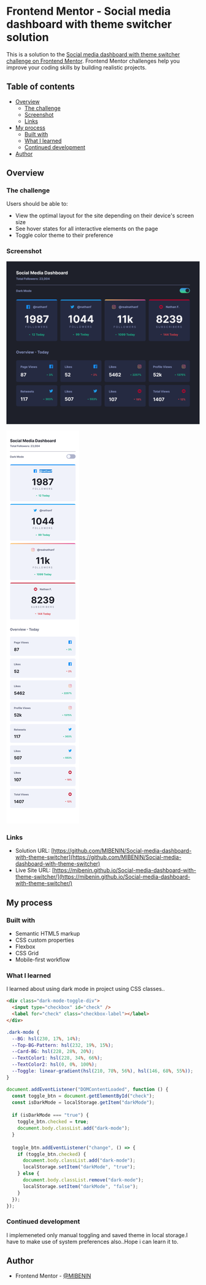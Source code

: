 # Frontend Mentor - Social media dashboard with theme switcher solution

This is a solution to the [Social media dashboard with theme switcher challenge on Frontend Mentor](https://www.frontendmentor.io/challenges/social-media-dashboard-with-theme-switcher-6oY8ozp_H). Frontend Mentor challenges help you improve your coding skills by building realistic projects.

## Table of contents

- [Overview](#overview)
  - [The challenge](#the-challenge)
  - [Screenshot](#screenshot)
  - [Links](#links)
- [My process](#my-process)
  - [Built with](#built-with)
  - [What I learned](#what-i-learned)
  - [Continued development](Continued-development)
- [Author](#author)

## Overview

### The challenge

Users should be able to:

- View the optimal layout for the site depending on their device's screen size
- See hover states for all interactive elements on the page
- Toggle color theme to their preference

### Screenshot

![Desktop_version](desktop_version.png)

![Mobile-version](mobile_version.png)

### Links

- Solution URL: [https://github.com/MIBENIN/Social-media-dashboard-with-theme-switcher](https://github.com/MIBENIN/Social-media-dashboard-with-theme-switcher)
- Live Site URL: [https://mibenin.github.io/Social-media-dashboard-with-theme-switcher/](https://mibenin.github.io/Social-media-dashboard-with-theme-switcher/)

## My process

### Built with

- Semantic HTML5 markup
- CSS custom properties
- Flexbox
- CSS Grid
- Mobile-first workflow

### What I learned

I learned about using dark mode in project using CSS classes..

```html
<div class="dark-mode-toggle-div">
  <input type="checkbox" id="check" />
  <label for="check" class="checkbox-label"></label>
</div>
```

```css
.dark-mode {
  --BG: hsl(230, 17%, 14%);
  --Top-BG-Pattern: hsl(232, 19%, 15%);
  --Card-BG: hsl(228, 28%, 20%);
  --TextColor1: hsl(228, 34%, 66%);
  --TextColor2: hsl(0, 0%, 100%);
  --Toggle: linear-gradient(hsl(210, 78%, 56%), hsl(146, 68%, 55%));
}
```

```js
document.addEventListener("DOMContentLoaded", function () {
  const toggle_btn = document.getElementById("check");
  const isDarkMode = localStorage.getItem("darkMode");

  if (isDarkMode === "true") {
    toggle_btn.checked = true;
    document.body.classList.add("dark-mode");
  }

  toggle_btn.addEventListener("change", () => {
    if (toggle_btn.checked) {
      document.body.classList.add("dark-mode");
      localStorage.setItem("darkMode", "true");
    } else {
      document.body.classList.remove("dark-mode");
      localStorage.setItem("darkMode", "false");
    }
  });
});
```

### Continued development

I implemeneted only manual toggling and saved theme in local storage.I have to make use of system preferences also..Hope i can learn it to.

## Author

- Frontend Mentor - [@MIBENIN](https://www.frontendmentor.io/profile/MIBENIN)
